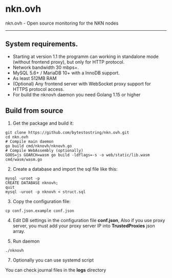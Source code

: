 # nkn.ovh
nkn.ovh - Open source monitoring for the NKN nodes

________

## System requirements.

- Starting at version 1.1 the programm can working in standalone mode (without frontend proxy), but only for HTTP protocol.
- Network bandwidth 30 mbps+.
- MySQL 5.6+ / MariaDB 10+ with a InnoDB support.
- As least 512MB RAM
- (Optional) Any frontend server with WebSocket proxy support for HTTPS protocol access.
- For build the nknovh daemon you need Golang 1.15 or higher


## Build from source

1. Get the package and build it:

```
git clone https://github.com/bytestostring/nkn.ovh.git
cd nkn.ovh
# Compile main daemon
go build cmd/nknovh/nknovh.go
# Compile WebAssembly (optionally)
GOOS=js GOARCH=wasm go build -ldflags=-s -o web/static/lib.wasm cmd/wasm/wasm.go
```
2. Create a database and import the sql file like this:

```
mysql -uroot -p
CREATE DATABASE nknovh;
quit
mysql -uroot -p nknovh < struct.sql
```

3. Copy the configuration file:

```
cp conf.json.example conf.json

```

4. Edit DB settings in the configuration file **conf.json**, Also if you use proxy server, you must add your proxy server IP into **TrustedProxies** json array.

6. Run daemon

```
./nknovh
```

7. Optionally you can use systemd script 

You can check journal files in the **logs** directory

